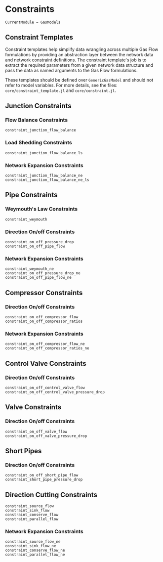 # Constraints

```@meta
CurrentModule = GasModels
```

## Constraint Templates
Constraint templates help simplify data wrangling across multiple Gas Flow formulations by providing an abstraction layer between the network data and network constraint definitions. The constraint template's job is to extract the required parameters from a given network data structure and pass the data as named arguments to the Gas Flow formulations.

These templates should be defined over `GenericGasModel` and should not refer to model variables. For more details, see the files: `core/constraint_template.jl` and `core/constraint.jl`.

## Junction Constraints

### Flow Balance Constraints

```@docs
constraint_junction_flow_balance
```

### Load Shedding Constraints

```@docs
constraint_junction_flow_balance_ls
```

### Network Expansion Constraints

```@docs
constraint_junction_flow_balance_ne
constraint_junction_flow_balance_ne_ls
```


## Pipe Constraints

### Weymouth's Law Constraints

```@docs
constraint_weymouth
```

### Direction On/off Constraints

```@docs
constraint_on_off_pressure_drop
constraint_on_off_pipe_flow
```

### Network Expansion Constraints

```@docs
constraint_weymouth_ne
constraint_on_off_pressure_drop_ne
constraint_on_off_pipe_flow_ne
```

## Compressor Constraints

### Direction On/off Constraints

```@docs
constraint_on_off_compressor_flow
constraint_on_off_compressor_ratios
```

### Network Expansion Constraints

```@docs
constraint_on_off_compressor_flow_ne
constraint_on_off_compressor_ratios_ne
```


## Control Valve Constraints

### Direction On/off Constraints

```@docs
constraint_on_off_control_valve_flow
constraint_on_off_control_valve_pressure_drop
```

## Valve Constraints

### Direction On/off Constraints

```@docs
constraint_on_off_valve_flow
constraint_on_off_valve_pressure_drop
```

## Short Pipes

### Direction On/off Constraints

```@docs
constraint_on_off_short_pipe_flow
constraint_short_pipe_pressure_drop
```

## Direction Cutting Constraints

```@docs
constraint_source_flow
constraint_sink_flow
constraint_conserve_flow
constraint_parallel_flow
```

### Network Expansion Constraints

```@docs
constraint_source_flow_ne
constraint_sink_flow_ne
constraint_conserve_flow_ne
constraint_parallel_flow_ne
```
